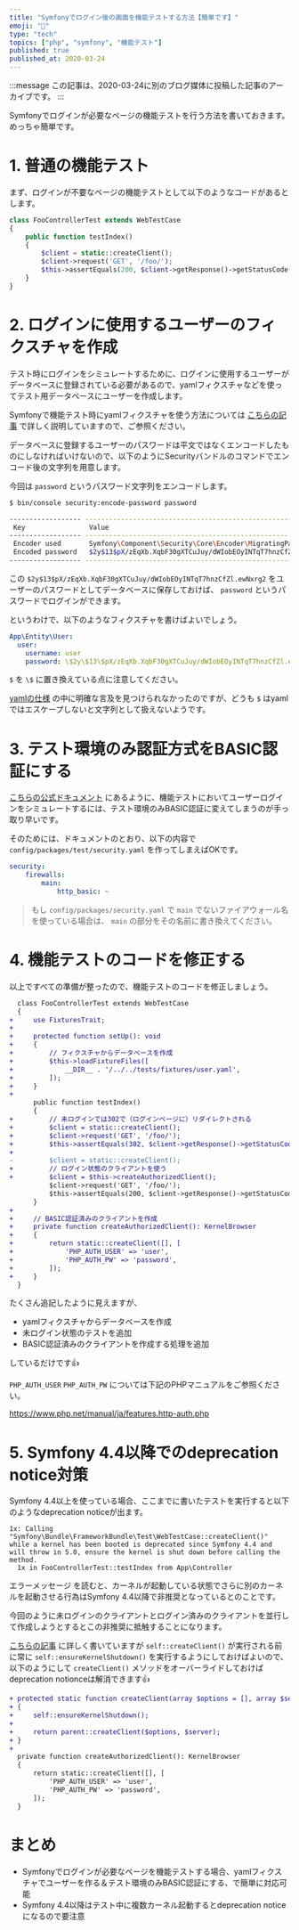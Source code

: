 ```yaml
---
title: "Symfonyでログイン後の画面を機能テストする方法【簡単です】"
emoji: "🎻"
type: "tech"
topics: ["php", "symfony", "機能テスト"]
published: true
published_at: 2020-03-24
---
```


:::message
この記事は、2020-03-24に別のブログ媒体に投稿した記事のアーカイブです。
:::

Symfonyでログインが必要なページの機能テストを行う方法を書いておきます。めっちゃ簡単です。

# 1. 普通の機能テスト

まず、ログインが不要なページの機能テストとして以下のようなコードがあるとします。

```php
class FooControllerTest extends WebTestCase
{
    public function testIndex()
    {
        $client = static::createClient();
        $client->request('GET', '/foo/');
        $this->assertEquals(200, $client->getResponse()->getStatusCode());
    }
}
```

# 2. ログインに使用するユーザーのフィクスチャを作成

テスト時にログインをシミュレートするために、ログインに使用するユーザーがデータベースに登録されている必要があるので、yamlフィクスチャなどを使ってテスト用データベースにユーザーを作成します。

Symfonyで機能テスト時にyamlフィクスチャを使う方法については [こちらの記事](https://blog.ttskch.com/symfony4-liip-test-fixtures-bundle-practice/) で詳しく説明していますので、ご参照ください。

データベースに登録するユーザーのパスワードは平文ではなくエンコードしたものにしなければいけないので、以下のようにSecurityバンドルのコマンドでエンコード後の文字列を用意します。

今回は `password` というパスワード文字列をエンコードします。

```bash
$ bin/console security:encode-password password

------------------ ------------------------------------------------------------------
 Key                Value
------------------ ------------------------------------------------------------------
 Encoder used       Symfony\Component\Security\Core\Encoder\MigratingPasswordEncoder
 Encoded password   $2y$13$pX/zEqXb.XqbF30gXTCuJuy/dWIobEOyINTqT7hnzCfZl.ewNxrg2
------------------ ------------------------------------------------------------------
```

この `$2y$13$pX/zEqXb.XqbF30gXTCuJuy/dWIobEOyINTqT7hnzCfZl.ewNxrg2` をユーザーのパスワードとしてデータベースに保存しておけば、 `password` というパスワードでログインができます。

というわけで、以下のようなフィクスチャを書けばよいでしょう。

```yaml
App\Entity\User:
  user:
    username: user
    password: \$2y\$13\$pX/zEqXb.XqbF30gXTCuJuy/dWIobEOyINTqT7hnzCfZl.ewNxrg2
```

`$` を `\$` に置き換えている点に注意してください。

[yamlの仕様](https://yaml.org/spec/1.2/spec.html) の中に明確な言及を見つけられなかったのですが、どうも `$` はyamlではエスケープしないと文字列として扱えないようです。

# 3. テスト環境のみ認証方式をBASIC認証にする

[こちらの公式ドキュメント](https://symfony.com/doc/current/testing/http_authentication.html) にあるように、機能テストにおいてユーザーログインをシミュレートするには、テスト環境のみBASIC認証に変えてしまうのが手っ取り早いです。

そのためには、ドキュメントのとおり、以下の内容で `config/packages/test/security.yaml` を作ってしまえばOKです。

```yaml
security:
    firewalls:
        main:
            http_basic: ~
```

> もし `config/packages/security.yaml` で `main` でないファイアウォール名を使っている場合は、 `main` の部分をその名前に書き換えてください。

# 4. 機能テストのコードを修正する

以上ですべての準備が整ったので、機能テストのコードを修正しましょう。

```diff
  class FooControllerTest extends WebTestCase
  {
+     use FixturesTrait;
+ 
+     protected function setUp(): void
+     {
+         // フィクスチャからデータベースを作成
+         $this->loadFixtureFiles([
+             __DIR__ . '/../../tests/fixtures/user.yaml',
+         ]);
+     }
+ 
      public function testIndex()
      {
+         // 未ログインでは302で（ログインページに）リダイレクトされる
+         $client = static::createClient();
+         $client->request('GET', '/foo/');
+         $this->assertEquals(302, $client->getResponse()->getStatusCode());
+ 
-         $client = static::createClient();
+         // ログイン状態のクライアントを使う
+         $client = $this->createAuthorizedClient();
          $client->request('GET', '/foo/');
          $this->assertEquals(200, $client->getResponse()->getStatusCode());
      }
+ 
+     // BASIC認証済みのクライアントを作成
+     private function createAuthorizedClient(): KernelBrowser
+     {
+         return static::createClient([], [
+             'PHP_AUTH_USER' => 'user',
+             'PHP_AUTH_PW' => 'password',
+         ]);
+     }
  }
```

たくさん追記したように見えますが、

* yamlフィクスチャからデータベースを作成
* 未ログイン状態のテストを追加
* BASIC認証済みのクライアントを作成する処理を追加

しているだけです👍

`PHP_AUTH_USER` `PHP_AUTH_PW` については下記のPHPマニュアルをご参照ください。

<https://www.php.net/manual/ja/features.http-auth.php>

# 5. Symfony 4.4以降でのdeprecation notice対策

Symfony 4.4以上を使っている場合、ここまでに書いたテストを実行すると以下のようなdeprecation noticeが出ます。

```
1x: Calling "Symfony\Bundle\FrameworkBundle\Test\WebTestCase::createClient()" while a kernel has been booted is deprecated since Symfony 4.4 and will throw in 5.0, ensure the kernel is shut down before calling the method.
  1x in FooControllerTest::testIndex from App\Controller
```

エラーメッセージ を読むと、カーネルが起動している状態でさらに別のカーネルを起動させる行為はSymfony 4.4以降で非推奨となっているとのことです。

今回のように未ログインのクライアントとログイン済みのクライアントを並行して作成しようとするとこの非推奨に抵触することになります。

[こちらの記事](https://blog.ttskch.com/symfony-webtestcase-createclient-deprecated/) に詳しく書いていますが `self::createClient()` が実行される前に常に `self::ensureKernelShutdown()` を実行するようにしておけばよいので、以下のようにして `createClient()` メソッドをオーバーライドしておけばdeprecation notionceは解消できます👍

```diff
+ protected static function createClient(array $options = [], array $server = []): KernelBrowser
+ {
+     self::ensureKernelShutdown();
+ 
+     return parent::createClient($options, $server);
+ }
+ 
  private function createAuthorizedClient(): KernelBrowser
  {
      return static::createClient([], [
          'PHP_AUTH_USER' => 'user',
          'PHP_AUTH_PW' => 'password',
      ]);
  }
```

# まとめ

* Symfonyでログインが必要なページを機能テストする場合、yamlフィクスチャでユーザーを作る＆テスト環境のみBASIC認証にする、で簡単に対応可能
* Symfony 4.4以降はテスト中に複数カーネル起動するとdeprecation noticeになるので要注意
